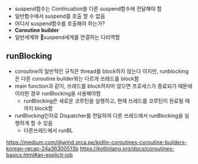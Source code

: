 - suspend함수는 Continuation을 다른 suspend함수에 전달해야 함
- 일반함수에서 suspend를 호출 할 수 없음
- 어디서 suspend함수를 호출해야 하는가?
- **Coroutine builder**
- 일반세계와 suspend세계를 연결하는 다리역할


## runBlocking
- coroutine의 일반적인 규칙은 thread를 block하지 않는다 이지만, runblocking은 다른 coroutine builder와는 다르게 쓰레드를 block함
- main function과 같이, 쓰레드를 block하지마 않으면 프로세스가 종료되기 때문에 이러한 경우 runBlocking을 사용해야함
	- runBlocking은 새로운 코루틴을 실행하고, 현재 쓰레드를 코루틴이 완료될 때 까지 block함
- runBlocking인자로 Dispatcher를 전달하여 다른 쓰레드에서 runBlocking을 실행하게 할 수 있음
	- 다른쓰레드에서 runBL



https://medium.com/@wind.orca.pe/kotlin-coroutines-coroutine-builders-korean-recap-24a36300513b
https://kotlinlang.org/docs/coroutines-basics.html#an-explicit-job